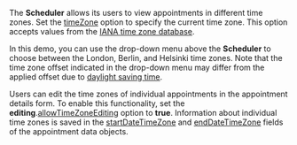 The **Scheduler** allows its users to view appointments in different time zones. Set the [timeZone](/Documentation/ApiReference/UI_Widgets/dxScheduler/Configuration/#timeZone) option to specify the current time zone. This option accepts values from the <a href="https://en.wikipedia.org/wiki/List_of_tz_database_time_zones" target="_blank">IANA time zone database</a>.

In this demo, you can use the drop-down menu above the **Scheduler** to choose between the London, Berlin, and Helsinki time zones. Note that the time zone offset indicated in the drop-down menu may differ from the applied offset due to <a href="https://en.wikipedia.org/wiki/Daylight_saving_time" target="_blank">daylight saving time</a>.

Users can edit the time zones of individual appointments in the appointment details form. To enable this functionality, set the **editing**.[allowTimeZoneEditing](/Documentation/ApiReference/UI_Widgets/dxScheduler/Configuration/editing/#allowTimeZoneEditing) option to **true**. Information about individual time zones is saved in the [startDateTimeZone](/Documentation/ApiReference/Common/Object_Structures/dxSchedulerAppointment/#startDateTimeZone) and [endDateTimeZone](/Documentation/ApiReference/Common/Object_Structures/dxSchedulerAppointment/#endDateTimeZone) fields of the appointment data objects.
